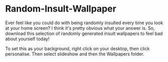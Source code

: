 # Random-Insult-Wallpaper
Ever feel like you could do with being randomly insulted every time you look at your home screen? I think it's pretty obvious what your answer is. So, download this selection of randomly generated insult wallpapers to feel bad about yourself today!


To set this as your background, right click on your desktop, then click personalise. Then select slideshow and then the Wallpapers folder.
